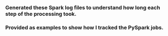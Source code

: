 ### Generated these Spark log files to understand how long each step of the processing took.
### Provided as examples to show how I tracked the PySpark jobs.

